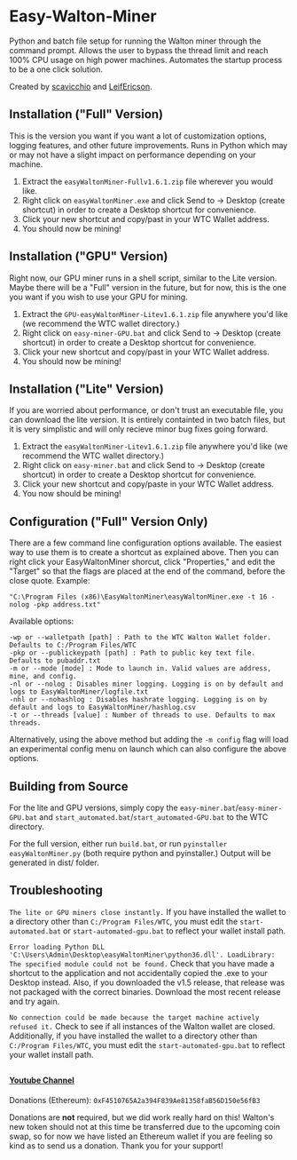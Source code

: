 # Easy-Walton-Miner
Python and batch file setup for running the Walton miner through the command prompt. Allows the user to bypass the thread limit and reach 100% CPU usage on high power machines. Automates the startup process to be a one click solution.

Created by [scavicchio](https://github.com/scavicchio) and [LeifEricson](https://github.com/EBLeifEricson).

## Installation ("Full" Version)
This is the version you want if you want a lot of customization options, logging features, and other future improvements. Runs in Python which may or may not have a slight impact on performance depending on your machine.
1) Extract the ```easyWaltonMiner-Fullv1.6.1.zip``` file wherever you would like.
2) Right click on ```easyWaltonMiner.exe``` and click Send to -> Desktop (create shortcut) in order to create a Desktop shortcut for convenience.
2) Click your new shortcut and copy/past in your WTC Wallet address.
3) You should now be mining!

## Installation ("GPU" Version)
Right now, our GPU miner runs in a shell script, similar to the Lite version. Maybe there will be a "Full" version in the future, but for now, this is the one you want if you wish to use your GPU for mining.
1) Extract the ```GPU-easyWaltonMiner-Litev1.6.1.zip``` file anywhere you'd like (we recommend the WTC wallet directory.)
2) Right click on ```easy-miner-GPU.bat``` and click Send to -> Desktop (create shortcut) in order to create a Desktop shortcut for convenience.
2) Click your new shortcut and copy/past in your WTC Wallet address.
3) You should now be mining!

## Installation ("Lite" Version)
If you are worried about performance, or don't trust an executable file, you can download the lite version. It is entirely containted in two batch files, but it is very simplistic and will only recieve minor bug fixes going forward.
1) Extract the ```easyWaltonMiner-Litev1.6.1.zip``` file anywhere you'd like (we recommend the WTC wallet directory.)
2) Right click on ```easy-miner.bat``` and click Send to -> Desktop (create shortcut) in order to create a Desktop shortcut for convenience.
2) Click your new shortcut and copy/paste in your WTC Wallet address. 
3) You now should be mining!

## Configuration ("Full" Version Only)
There are a few command line configuration options available. The easiest way to use them is to create a shortcut as explained above. Then you can right click your EasyWaltonMiner shorcut, click "Properties," and edit the "Target" so that the flags are placed at the end of the command, before the close quote. Example:

```
"C:\Program Files (x86)\EasyWaltonMiner\easyWaltonMiner.exe -t 16 -nolog -pkp address.txt"
```

Available options:
```
-wp or --walletpath [path] : Path to the WTC Walton Wallet folder. Defaults to C:/Program Files/WTC
-pkp or --publickeypath [path] : Path to public key text file. Defaults to pubaddr.txt
-m or --mode [mode] : Mode to launch in. Valid values are address, mine, and config.
-nl or --nolog : Disables miner logging. Logging is on by default and logs to EasyWaltonMiner/logfile.txt
-nhl or --nohashlog : Disables hashrate logging. Logging is on by default and logs to EasyWaltonMiner/hashlog.csv
-t or --threads [value] : Number of threads to use. Defaults to max threads. 
```

Alternatively, using the above method but adding the ```-m config``` flag will load an experimental config menu on launch which can also configure the above options.

## Building from Source
For the lite and GPU versions, simply copy the ```easy-miner.bat```/```easy-miner-GPU.bat``` and ```start_automated.bat```/```start_automated-GPU.bat``` to the WTC directory.

For the full version, either run ```build.bat```, or run ```pyinstaller easyWaltonMiner.py``` (both require python and pyinstaller.) Output will be generated in dist/ folder.

## Troubleshooting
```The lite or GPU miners close instantly.``` If you have installed the wallet to a directory other than ```C:/Program Files/WTC```, you must edit the ```start-automated.bat``` or ```start-automated-gpu.bat``` to reflect your wallet install path.


```Error loading Python DLL 'C:\Users\Admin\Desktop\easyWaltonMiner\python36.dll'. LoadLibrary: The specified module could not be found.``` Check that you have made a shortcut to the application and not accidentally copied the .exe to your Desktop instead. Also, if you downloaded the v1.5 release, that release was not packaged with the correct binaries. Download the most recent release and try again.

```No connection could be made because the target machine actively refused it.``` Check to see if all instances of the Walton wallet are closed. Additionally, if you have installed the wallet to a directory other than ```C:/Program Files/WTC```, you must edit the ```start-automated-gpu.bat``` to reflect your wallet install path.

## 

#### [Youtube Channel](https://www.youtube.com/channel/UCfP0gt7jVOvb4SzkihderHQ?view_as=subscriber)

Donations (Ethereum): ```0xF4510765A2a394F839Ae81358faB56D150e56fB3```

Donations are **not** required, but we did work really hard on this! Walton's new token should not at this time be transferred due to the upcoming coin swap, so for now we have listed an Ethereum wallet if you are feeling so kind as to send us a donation. Thank you for your support!
